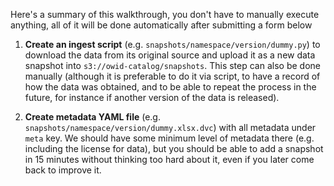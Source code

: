 Here's a summary of this walkthrough, you don't have to manually execute anything, all of it will be done automatically after submitting a form below

1. **Create an ingest script** (e.g. `snapshots/namespace/version/dummy.py`) to download the data from its original source and upload it as a new data snapshot into `s3://owid-catalog/snapshots`. This step can also be done manually (although it is preferable to do it via script, to have a record of how the data was obtained, and to be able to repeat the process in the future, for instance if another version of the data is released).

2. **Create metadata YAML file** (e.g. `snapshots/namespace/version/dummy.xlsx.dvc`) with all metadata under `meta` key. We should have some minimum level of metadata there (e.g. including the license for data), but you should be able to add a snapshot in 15 minutes without thinking too hard about it, even if you later come back to improve it.
